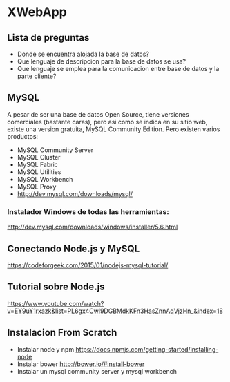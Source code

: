 # XWebApp
## Lista de preguntas
* Donde se encuentra alojada la base de datos?
* Que lenguaje de descripcion para la base de datos se usa?
* Que lenguaje se emplea para la comunicacion entre base de datos y la parte cliente?

## MySQL
A pesar de ser una base de datos Open Source, tiene versiones comerciales (bastante caras), pero asi como se indica en su sitio web, existe una version gratuita, MySQL Community Edition. Pero existen varios productos:
* MySQL Community Server 
* MySQL Cluster 
* MySQL Fabric 
* MySQL Utilities
* MySQL Workbench
* MySQL Proxy
* http://dev.mysql.com/downloads/mysql/

### Instalador Windows de todas las herramientas:
http://dev.mysql.com/downloads/windows/installer/5.6.html

## Conectando Node.js y MySQL
https://codeforgeek.com/2015/01/nodejs-mysql-tutorial/

## Tutorial sobre Node.js
https://www.youtube.com/watch?v=EY9uY1rxazk&list=PL6gx4Cwl9DGBMdkKFn3HasZnnAqVjzHn_&index=18

## Instalacion From Scratch
* Instalar node y npm https://docs.npmjs.com/getting-started/installing-node
* Instalar bower http://bower.io/#install-bower
* Instalar un mysql community server y mysql workbench
